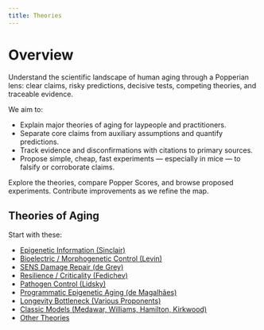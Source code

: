 ```yaml
---
title: Theories
---
```


# Overview

Understand the scientific landscape of human aging through a Popperian lens: clear claims, risky predictions, decisive tests, competing theories, and traceable evidence.

We aim to:

- Explain major theories of aging for laypeople and practitioners.
- Separate core claims from auxiliary assumptions and quantify predictions.
- Track evidence and disconfirmations with citations to primary sources.
- Propose simple, cheap, fast experiments — especially in mice — to falsify or corroborate claims.

Explore the theories, compare Popper Scores, and browse proposed experiments. Contribute improvements as we refine the map.

## Theories of Aging

Start with these:

- [Epigenetic Information (Sinclair)](theories/epigenetic_information.md)
- [Bioelectric / Morphogenetic Control (Levin)](theories/bioelectric_morphogenetic_control.md)
- [SENS Damage Repair (de Grey)](theories/sens_damage_repair.md)
- [Resilience / Criticality (Fedichev)](theories/resilience_criticality.md)
- [Pathogen Control (Lidsky)](theories/pathogen_control.md)
- [Programmatic Epigenetic Aging (de Magalhães)](theories/programmatic_epigenetic_aging.md)
- [Longevity Bottleneck (Various Proponents)](theories/longevity_bottleneck.md)
- [Classic Models (Medawar, Williams, Hamilton, Kirkwood)](theories/classic_models.md)
- [Other Theories](theories/other_theories.md)
